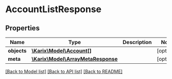 # AccountListResponse

## Properties
Name | Type | Description | Notes
------------ | ------------- | ------------- | -------------
**objects** | [**\Karix\Model\Account[]**](Account.md) |  | [optional] 
**meta** | [**\Karix\Model\ArrayMetaResponse**](ArrayMetaResponse.md) |  | [optional] 

[[Back to Model list]](../README.md#documentation-for-models) [[Back to API list]](../README.md#documentation-for-api-endpoints) [[Back to README]](../README.md)


